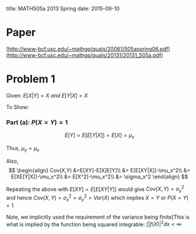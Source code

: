 title: MATH505a 2013 Spring
date: 2015-09-10

# Paper
[http://www-bcf.usc.edu/~mathgp/quals/20061/505aspring06.pdf](http://www-bcf.usc.edu/~mathgp/quals/20131/20131_505a.pdf)

# Problem 1

Given: $E[X|Y]=X\ and \ E[Y|X]=X$

To Show:

### Part (a): $P(X=Y)=1$

$$
E[Y]=E[E[Y|X]]=E[X]=\mu_x
$$

Thus, $\mu_y=\mu_x$

Also,
$$
\begin{align}
Cov(X,Y) &=E[XY]-E[X]E[Y]\\
&= E[E[XY|X]]-\mu_x^2\\
&= E[XE[Y|X]]-\mu_x^2\\
&= E[X^2]-\mu_x^2\\
&= \sigma_x^2
\end{align}
$$

Repeating the above with $E[XY]= E[E[XY|Y]]$ would give 
$Cov(X,Y)=\sigma_y^2$ and hence $Cov(X,Y)=\sigma_x^2=\sigma_y^2=Var(X)$
which implies $X=Y$ or $P(X=Y)=1$

Note, we implicitly used the requirement of the variance being finite[This is what is implied by the function being squared integrable: 
$\int |f(X)|^2dx < \infty$
